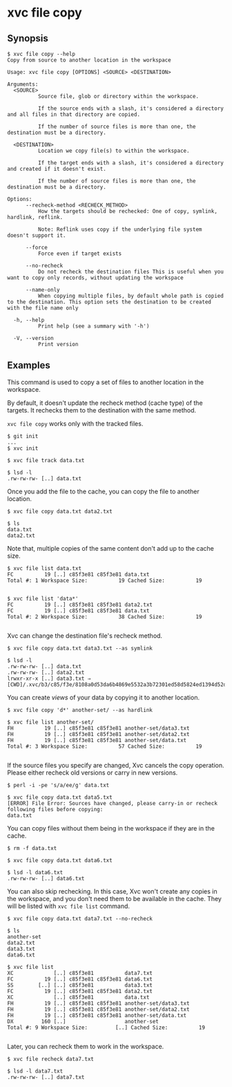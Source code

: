 # xvc file copy

## Synopsis

```console
$ xvc file copy --help
Copy from source to another location in the workspace

Usage: xvc file copy [OPTIONS] <SOURCE> <DESTINATION>

Arguments:
  <SOURCE>
          Source file, glob or directory within the workspace.
          
          If the source ends with a slash, it's considered a directory and all files in that directory are copied.
          
          If the number of source files is more than one, the destination must be a directory.

  <DESTINATION>
          Location we copy file(s) to within the workspace.
          
          If the target ends with a slash, it's considered a directory and created if it doesn't exist.
          
          If the number of source files is more than one, the destination must be a directory.

Options:
      --recheck-method <RECHECK_METHOD>
          How the targets should be rechecked: One of copy, symlink, hardlink, reflink.
          
          Note: Reflink uses copy if the underlying file system doesn't support it.

      --force
          Force even if target exists

      --no-recheck
          Do not recheck the destination files This is useful when you want to copy only records, without updating the workspace

      --name-only
          When copying multiple files, by default whole path is copied to the destination. This option sets the destination to be created with the file name only

  -h, --help
          Print help (see a summary with '-h')

  -V, --version
          Print version

```

## Examples

This command is used to copy a set of files to another location in the workspace.

By default, it doesn't update the recheck method (cache type) of the targets.
It rechecks them to the destination with the same method.

`xvc file copy` works only with the tracked files.

```console
$ git init
...
$ xvc init

$ xvc file track data.txt

$ lsd -l
.rw-rw-rw- [..] data.txt

```

Once you add the file to the cache, you can copy the file to another location.

```console
$ xvc file copy data.txt data2.txt

$ ls
data.txt
data2.txt

```

Note that, multiple copies of the same content don't add up to the cache size.

```console
$ xvc file list data.txt
FC          19 [..] c85f3e81 c85f3e81 data.txt
Total #: 1 Workspace Size:          19 Cached Size:          19


$ xvc file list 'data*'
FC          19 [..] c85f3e81 c85f3e81 data2.txt
FC          19 [..] c85f3e81 c85f3e81 data.txt
Total #: 2 Workspace Size:          38 Cached Size:          19


```

Xvc can change the destination file's recheck method.

```console
$ xvc file copy data.txt data3.txt --as symlink

$ lsd -l
.rw-rw-rw- [..] data.txt
.rw-rw-rw- [..] data2.txt
lrwxr-xr-x [..] data3.txt ⇒ [CWD]/.xvc/b3/c85/f3e/8108a0d53da6b4869e5532a3b72301ed58d5824ed1394d52dbcabe9496/0.txt

```

You can create _views_ of your data by copying it to another location.

```console
$ xvc file copy 'd*' another-set/ --as hardlink

$ xvc file list another-set/
FH          19 [..] c85f3e81 c85f3e81 another-set/data3.txt
FH          19 [..] c85f3e81 c85f3e81 another-set/data2.txt
FH          19 [..] c85f3e81 c85f3e81 another-set/data.txt
Total #: 3 Workspace Size:          57 Cached Size:          19


```

If the source files you specify are changed, Xvc cancels the copy operation. Please either recheck old versions or carry in new versions.

```console
$ perl -i -pe 's/a/ee/g' data.txt

$ xvc file copy data.txt data5.txt
[ERROR] File Error: Sources have changed, please carry-in or recheck following files before copying:
data.txt

```

You can copy files without them being in the workspace if they are in the cache.

```console
$ rm -f data.txt

$ xvc file copy data.txt data6.txt

$ lsd -l data6.txt
.rw-rw-rw- [..] data6.txt

```

You can also skip rechecking.
In this case, Xvc won't create any copies in the workspace, and you don't need them to be available in the cache.
They will be listed with `xvc file list` command.

```console
$ xvc file copy data.txt data7.txt --no-recheck

$ ls
another-set
data2.txt
data3.txt
data6.txt

$ xvc file list
XC             [..] c85f3e81          data7.txt
FC          19 [..] c85f3e81 c85f3e81 data6.txt
SS        [..] [..] c85f3e81          data3.txt
FC          19 [..] c85f3e81 c85f3e81 data2.txt
XC             [..] c85f3e81          data.txt
FH          19 [..] c85f3e81 c85f3e81 another-set/data3.txt
FH          19 [..] c85f3e81 c85f3e81 another-set/data2.txt
FH          19 [..] c85f3e81 c85f3e81 another-set/data.txt
DX         160 [..]                   another-set
Total #: 9 Workspace Size:         [..] Cached Size:          19


```

Later, you can recheck them to work in the workspace.

```console
$ xvc file recheck data7.txt

$ lsd -l data7.txt
.rw-rw-rw- [..] data7.txt

```
